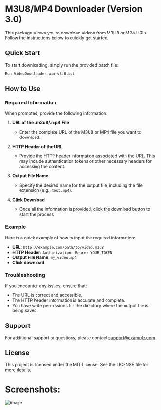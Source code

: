 # M3U8/MP4 Downloader (Version 3.0)

This package allows you to download videos from M3U8 or MP4 URLs. Follow the instructions below to quickly get started.

## Quick Start

To start downloading, simply run the provided batch file:

```sh
Run VideoDownloader-win-v3.0.bat
```
## How to Use

### Required Information

When prompted, provide the following information:

1. **URL of the .m3u8/.mp4 File**
   - Enter the complete URL of the M3U8 or MP4 file you want to download.

2. **HTTP Header of the URL**
   - Provide the HTTP header information associated with the URL. This may include authentication tokens or other necessary headers for accessing the content.

3. **Output File Name**
   - Specify the desired name for the output file, including the file extension (e.g., `test.mp4`).

4. **Click Download**
   - Once all the information is provided, click the download button to start the process.

### Example

Here is a quick example of how to input the required information:

- **URL**: `http://example.com/path/to/video.m3u8`
- **HTTP Header**: `Authorization: Bearer YOUR_TOKEN`
- **Output File Name**: `my_video.mp4`
- **Click download.**

### Troubleshooting

If you encounter any issues, ensure that:

- The URL is correct and accessible.
- The HTTP header information is accurate and complete.
- You have write permissions for the directory where the output file is being saved.

## Support

For additional support or questions, please contact [support@example.com](mailto:t36641@gmail.com).

## License

This project is licensed under the MIT License. See the LICENSE file for more details.

# Screenshots:

![image](https://user-images.githubusercontent.com/49865575/189605495-1234a721-cfa3-4b6f-9211-d45d3fabe2b0.png)


